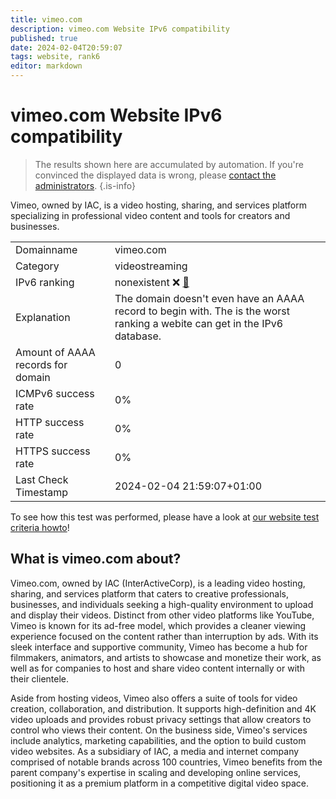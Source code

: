 ```yaml
---
title: vimeo.com
description: vimeo.com Website IPv6 compatibility
published: true
date: 2024-02-04T20:59:07
tags: website, rank6
editor: markdown
---
```


# vimeo.com Website IPv6 compatibility

> The results shown here are accumulated by automation. If you're convinced the displayed data is wrong, please [contact the administrators](/howto/chat). 
{.is-info}

Vimeo, owned by IAC, is a video hosting, sharing, and services platform specializing in professional video content and tools for creators and businesses.


|   |   |
| - | - |
| Domainname | vimeo.com
| Category | videostreaming |
| IPv6 ranking | nonexistent :x: [🔗](/howto/ranking) |
| Explanation | The domain doesn't even have an AAAA record to begin with. The is the worst ranking a webite can get in the IPv6 database. |
| Amount of AAAA records for domain | 0 |
| ICMPv6 success rate | 0%|
| HTTP success rate | 0% |
| HTTPS success rate | 0% |
| Last Check Timestamp | 2024-02-04 21:59:07+01:00 |

To see how this test was performed, please have a look at [our website test criteria howto](/howto/testcriteria/website)!


## What is vimeo.com about?
Vimeo.com, owned by IAC (InterActiveCorp), is a leading video hosting, sharing, and services platform that caters to creative professionals, businesses, and individuals seeking a high-quality environment to upload and display their videos. Distinct from other video platforms like YouTube, Vimeo is known for its ad-free model, which provides a cleaner viewing experience focused on the content rather than interruption by ads. With its sleek interface and supportive community, Vimeo has become a hub for filmmakers, animators, and artists to showcase and monetize their work, as well as for companies to host and share video content internally or with their clientele.

Aside from hosting videos, Vimeo also offers a suite of tools for video creation, collaboration, and distribution. It supports high-definition and 4K video uploads and provides robust privacy settings that allow creators to control who views their content. On the business side, Vimeo's services include analytics, marketing capabilities, and the option to build custom video websites. As a subsidiary of IAC, a media and internet company comprised of notable brands across 100 countries, Vimeo benefits from the parent company's expertise in scaling and developing online services, positioning it as a premium platform in a competitive digital video space.


